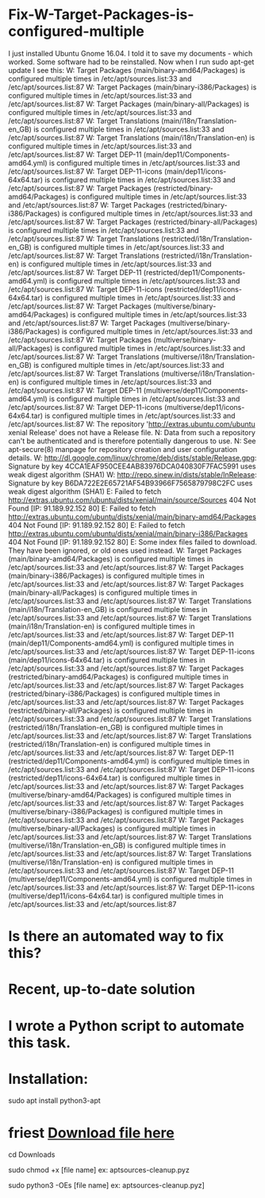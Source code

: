 # Fix-W-Target-Packages-is-configured-multiple
I just installed Ubuntu Gnome 16.04. I told it to save my documents - which worked. Some software had to be reinstalled. Now when I run sudo apt-get update I see this:
W: Target Packages (main/binary-amd64/Packages) is configured multiple times in /etc/apt/sources.list:33 and /etc/apt/sources.list:87
W: Target Packages (main/binary-i386/Packages) is configured multiple times in /etc/apt/sources.list:33 and /etc/apt/sources.list:87
W: Target Packages (main/binary-all/Packages) is configured multiple times in /etc/apt/sources.list:33 and /etc/apt/sources.list:87
W: Target Translations (main/i18n/Translation-en_GB) is configured multiple times in /etc/apt/sources.list:33 and /etc/apt/sources.list:87
W: Target Translations (main/i18n/Translation-en) is configured multiple times in /etc/apt/sources.list:33 and /etc/apt/sources.list:87
W: Target DEP-11 (main/dep11/Components-amd64.yml) is configured multiple times in /etc/apt/sources.list:33 and /etc/apt/sources.list:87
W: Target DEP-11-icons (main/dep11/icons-64x64.tar) is configured multiple times in /etc/apt/sources.list:33 and /etc/apt/sources.list:87
W: Target Packages (restricted/binary-amd64/Packages) is configured multiple times in /etc/apt/sources.list:33 and /etc/apt/sources.list:87
W: Target Packages (restricted/binary-i386/Packages) is configured multiple times in /etc/apt/sources.list:33 and /etc/apt/sources.list:87
W: Target Packages (restricted/binary-all/Packages) is configured multiple times in /etc/apt/sources.list:33 and /etc/apt/sources.list:87
W: Target Translations (restricted/i18n/Translation-en_GB) is configured multiple times in /etc/apt/sources.list:33 and /etc/apt/sources.list:87
W: Target Translations (restricted/i18n/Translation-en) is configured multiple times in /etc/apt/sources.list:33 and /etc/apt/sources.list:87
W: Target DEP-11 (restricted/dep11/Components-amd64.yml) is configured multiple times in /etc/apt/sources.list:33 and /etc/apt/sources.list:87
W: Target DEP-11-icons (restricted/dep11/icons-64x64.tar) is configured multiple times in /etc/apt/sources.list:33 and /etc/apt/sources.list:87
W: Target Packages (multiverse/binary-amd64/Packages) is configured multiple times in /etc/apt/sources.list:33 and /etc/apt/sources.list:87
W: Target Packages (multiverse/binary-i386/Packages) is configured multiple times in /etc/apt/sources.list:33 and /etc/apt/sources.list:87
W: Target Packages (multiverse/binary-all/Packages) is configured multiple times in /etc/apt/sources.list:33 and /etc/apt/sources.list:87
W: Target Translations (multiverse/i18n/Translation-en_GB) is configured multiple times in /etc/apt/sources.list:33 and /etc/apt/sources.list:87
W: Target Translations (multiverse/i18n/Translation-en) is configured multiple times in /etc/apt/sources.list:33 and /etc/apt/sources.list:87
W: Target DEP-11 (multiverse/dep11/Components-amd64.yml) is configured multiple times in /etc/apt/sources.list:33 and /etc/apt/sources.list:87
W: Target DEP-11-icons (multiverse/dep11/icons-64x64.tar) is configured multiple times in /etc/apt/sources.list:33 and /etc/apt/sources.list:87
W: The repository 'http://extras.ubuntu.com/ubuntu xenial Release' does not have a Release file.
N: Data from such a repository can't be authenticated and is therefore potentially dangerous to use.
N: See apt-secure(8) manpage for repository creation and user configuration details.
W: http://dl.google.com/linux/chrome/deb/dists/stable/Release.gpg: Signature by key 4CCA1EAF950CEE4AB83976DCA040830F7FAC5991 uses weak digest algorithm (SHA1)
W: http://repo.sinew.in/dists/stable/InRelease: Signature by key B6DA722E2E65721AF54B93966F7565879798C2FC uses weak digest algorithm (SHA1)
E: Failed to fetch http://extras.ubuntu.com/ubuntu/dists/xenial/main/source/Sources  404  Not Found [IP: 91.189.92.152 80]
E: Failed to fetch http://extras.ubuntu.com/ubuntu/dists/xenial/main/binary-amd64/Packages  404  Not Found [IP: 91.189.92.152 80]
E: Failed to fetch http://extras.ubuntu.com/ubuntu/dists/xenial/main/binary-i386/Packages  404  Not Found [IP: 91.189.92.152 80]
E: Some index files failed to download. They have been ignored, or old ones used instead.
W: Target Packages (main/binary-amd64/Packages) is configured multiple times in /etc/apt/sources.list:33 and /etc/apt/sources.list:87
W: Target Packages (main/binary-i386/Packages) is configured multiple times in /etc/apt/sources.list:33 and /etc/apt/sources.list:87
W: Target Packages (main/binary-all/Packages) is configured multiple times in /etc/apt/sources.list:33 and /etc/apt/sources.list:87
W: Target Translations (main/i18n/Translation-en_GB) is configured multiple times in /etc/apt/sources.list:33 and /etc/apt/sources.list:87
W: Target Translations (main/i18n/Translation-en) is configured multiple times in /etc/apt/sources.list:33 and /etc/apt/sources.list:87
W: Target DEP-11 (main/dep11/Components-amd64.yml) is configured multiple times in /etc/apt/sources.list:33 and /etc/apt/sources.list:87
W: Target DEP-11-icons (main/dep11/icons-64x64.tar) is configured multiple times in /etc/apt/sources.list:33 and /etc/apt/sources.list:87
W: Target Packages (restricted/binary-amd64/Packages) is configured multiple times in /etc/apt/sources.list:33 and /etc/apt/sources.list:87
W: Target Packages (restricted/binary-i386/Packages) is configured multiple times in /etc/apt/sources.list:33 and /etc/apt/sources.list:87
W: Target Packages (restricted/binary-all/Packages) is configured multiple times in /etc/apt/sources.list:33 and /etc/apt/sources.list:87
W: Target Translations (restricted/i18n/Translation-en_GB) is configured multiple times in /etc/apt/sources.list:33 and /etc/apt/sources.list:87
W: Target Translations (restricted/i18n/Translation-en) is configured multiple times in /etc/apt/sources.list:33 and /etc/apt/sources.list:87
W: Target DEP-11 (restricted/dep11/Components-amd64.yml) is configured multiple times in /etc/apt/sources.list:33 and /etc/apt/sources.list:87
W: Target DEP-11-icons (restricted/dep11/icons-64x64.tar) is configured multiple times in /etc/apt/sources.list:33 and /etc/apt/sources.list:87
W: Target Packages (multiverse/binary-amd64/Packages) is configured multiple times in /etc/apt/sources.list:33 and /etc/apt/sources.list:87
W: Target Packages (multiverse/binary-i386/Packages) is configured multiple times in /etc/apt/sources.list:33 and /etc/apt/sources.list:87
W: Target Packages (multiverse/binary-all/Packages) is configured multiple times in /etc/apt/sources.list:33 and /etc/apt/sources.list:87
W: Target Translations (multiverse/i18n/Translation-en_GB) is configured multiple times in /etc/apt/sources.list:33 and /etc/apt/sources.list:87
W: Target Translations (multiverse/i18n/Translation-en) is configured multiple times in /etc/apt/sources.list:33 and /etc/apt/sources.list:87
W: Target DEP-11 (multiverse/dep11/Components-amd64.yml) is configured multiple times in /etc/apt/sources.list:33 and /etc/apt/sources.list:87
W: Target DEP-11-icons (multiverse/dep11/icons-64x64.tar) is configured multiple times in /etc/apt/sources.list:33 and /etc/apt/sources.list:87

# Is there an automated way to fix this?

# Recent, up-to-date solution

# I wrote a Python script to automate this task.

# Installation:

sudo apt install python3-apt

# friest [Download file here](https://github.com/anonymousproo/Fix-W-Target-Packages-is-configured-multiple/raw/main/aptsources-cleanup.pyz)

cd Downloads

sudo chmod +x [file name] ex: aptsources-cleanup.pyz


sudo python3 -OEs [file name] ex: aptsources-cleanup.pyz]
